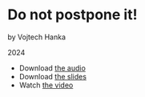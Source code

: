 # Do not postpone it!

by Vojtech Hanka

2024

- Download [the audio](…) <!-- Optional audio-only — think podcast. -->
- Download [the slides](assets/surname-title-slides.pdf) <!-- Link to your slides: PDF, Figma, etc. -->
- Watch [the video](…)



<!-- A text transcription of your audio as stand-alone article with images, links, etc. -->
